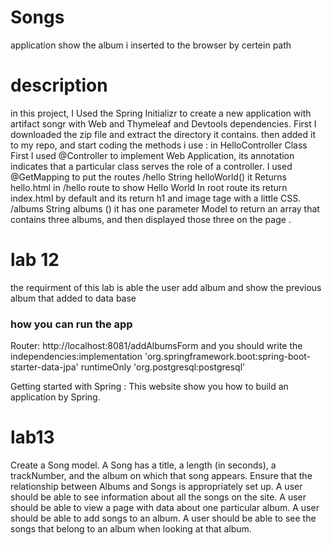 # Songs 
application show the album i inserted to the browser by certein path 
# description 
in this project, I Used the Spring Initializr to create a new application with artifact songr 
with Web and Thymeleaf and Devtools dependencies. First I downloaded the zip file and extract the
directory it contains. then added it to my repo, and start coding 
the methods i use :
in HelloController Class
First I used @Controller to implement Web Application, its annotation indicates that a particular class serves the role of a controller.
I used @GetMapping to put the routes
/hello
String helloWorld() it Returns hello.html in /hello route to show Hello World
In root route its return index.html by default and its return h1 and image tage with a little CSS.
/albums
String albums () it has one parameter Model to return an array that contains three albums, and then displayed those three on the page .


# lab 12
the requirment of this lab is able the user add album and show the previous album that added to data base
### how you can run the app 
Router:
http://localhost:8081/addAlbumsForm
and you should write the independencies:implementation 'org.springframework.boot:spring-boot-starter-data-jpa'
runtimeOnly 'org.postgresql:postgresql'

Getting started with Spring : This website show you how to build an application by Spring.

# lab13
Create a Song model. A Song has a title, a length (in seconds), a trackNumber, and the album on which that song appears.
Ensure that the relationship between Albums and Songs is appropriately set up.
A user should be able to see information about all the songs on the site.
A user should be able to view a page with data about one particular album. A user should be able to add songs to an album.
A user should be able to see the songs that belong to an album when looking at that album.

